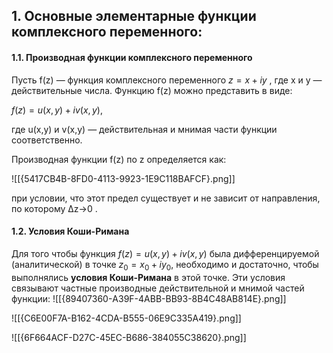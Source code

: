 ## 1. **Основные элементарные функции комплексного переменного:**

#### **1.1. Производная функции комплексного переменного**

Пусть f(z) — функция комплексного переменного $z=x+iy$ , где x и y — действительные числа. Функцию f(z) можно представить в виде:

$f(z)=u(x,y)+iv(x,y)$,

где u(x,y) и v(x,y) — действительная и мнимая части функции соответственно.

Производная функции f(z) по z определяется как:

![[{5417CB4B-8FD0-4113-9923-1E9C118BAFCF}.png]]

при условии, что этот предел существует и не зависит от направления, по которому Δz→0 .

#### **1.2. Условия Коши-Римана**

Для того чтобы функция $f(z)=u(x,y)+iv(x,y)$ была дифференцируемой (аналитической) в точке $z_0​=x_0​+iy_0$​ , необходимо и достаточно, чтобы выполнялись **условия Коши-Римана** в этой точке. Эти условия связывают частные производные действительной и мнимой частей функции:
![[{89407360-A39F-4ABB-BB93-8B4C48AB814E}.png]]

![[{C6E00F7A-B162-4CDA-B555-06E9C335A419}.png]]

![[{6F664ACF-D27C-45EC-B686-384055C38620}.png]]